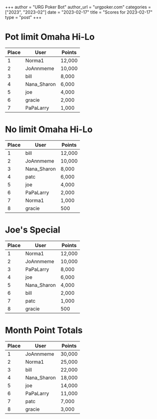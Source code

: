 +++
author = "URG Poker Bot"
author_url = "urgpoker.com"
categories = ["2023", "2023-02"]
date = "2023-02-17"
title = "Scores for 2023-02-17"
type = "post"
+++
# Pot limit Omaha Hi-Lo

| Place | User | Points |
|-------|------|--------|
| 1 | Norma1 | 12,000 |
| 2 | JoAnnmeme | 10,000 |
| 3 | bill | 8,000 |
| 4 | Nana_Sharon | 6,000 |
| 5 | joe | 4,000 |
| 6 | gracie | 2,000 |
| 7 | PaPaLarry | 1,000 |

# No limit Omaha Hi-Lo

| Place | User | Points |
|-------|------|--------|
| 1 | bill | 12,000 |
| 2 | JoAnnmeme | 10,000 |
| 3 | Nana_Sharon | 8,000 |
| 4 | patc | 6,000 |
| 5 | joe | 4,000 |
| 6 | PaPaLarry | 2,000 |
| 7 | Norma1 | 1,000 |
| 8 | gracie | 500 |

# Joe's Special

| Place | User | Points |
|-------|------|--------|
| 1 | Norma1 | 12,000 |
| 2 | JoAnnmeme | 10,000 |
| 3 | PaPaLarry | 8,000 |
| 4 | joe | 6,000 |
| 5 | Nana_Sharon | 4,000 |
| 6 | bill | 2,000 |
| 7 | patc | 1,000 |
| 8 | gracie | 500 |

# Month Point Totals

| Place | User | Points |
|-------|------|--------|
| 1 | JoAnnmeme | 30,000 |
| 2 | Norma1 | 25,000 |
| 3 | bill | 22,000 |
| 4 | Nana_Sharon | 18,000 |
| 5 | joe | 14,000 |
| 6 | PaPaLarry | 11,000 |
| 7 | patc | 7,000 |
| 8 | gracie | 3,000 |

